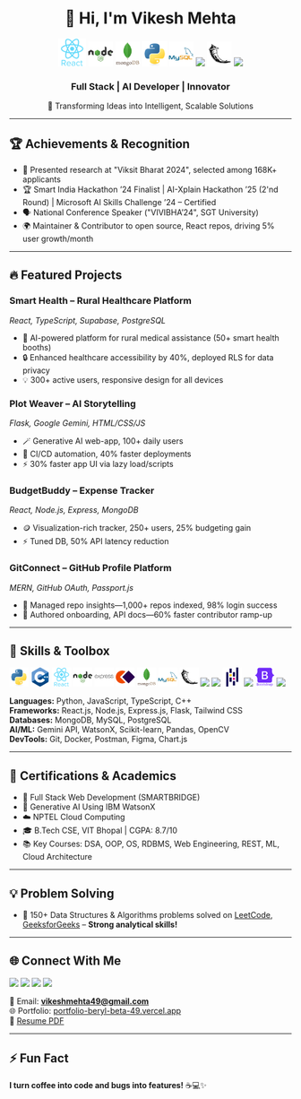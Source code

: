 <h1 align="center">👋 Hi, I'm Vikesh Mehta</h1>

<p align="center">
  <img src="https://raw.githubusercontent.com/devicons/devicon/master/icons/react/react-original-wordmark.svg" width="50" />
  <img src="https://raw.githubusercontent.com/devicons/devicon/master/icons/nodejs/nodejs-original-wordmark.svg" width="44" />
  <img src="https://raw.githubusercontent.com/devicons/devicon/master/icons/mongodb/mongodb-original-wordmark.svg" width="44" />
  <img src="https://raw.githubusercontent.com/devicons/devicon/master/icons/python/python-original.svg" width="45" />
  <img src="https://raw.githubusercontent.com/devicons/devicon/master/icons/mysql/mysql-original-wordmark.svg" width="44" />
  <img src="https://raw.githubusercontent.com/devicons/devicon/master/icons/tensorflow/tensorflow-icon.svg" width="44" />
  <img src="https://raw.githubusercontent.com/devicons/devicon/master/icons/flask/flask-original.svg" width="44" />
  <img src="https://raw.githubusercontent.com/devicons/devicon/master/icons/openai/openai-original.svg" width="44" />
</p>

<h3 align="center">Full Stack | AI Developer | Innovator</h3>
<p align="center">🚀 Transforming Ideas into Intelligent, Scalable Solutions</p>

---

## 🏆 Achievements & Recognition

- 🎤 Presented research at "Viksit Bharat 2024", selected among 168K+ applicants
- 🏆 Smart India Hackathon ’24 Finalist | AI-Xplain Hackathon ’25 (2'nd Round) | Microsoft AI Skills Challenge ’24 – Certified
- 🗣️ National Conference Speaker ("VIVIBHA’24", SGT University)
- 🌍 Maintainer & Contributor to open source, React repos, driving 5% user growth/month

---

## 🔥 Featured Projects

### **Smart Health – Rural Healthcare Platform**  
*React, TypeScript, Supabase, PostgreSQL*  
- 🧬 AI-powered platform for rural medical assistance (50+ smart health booths)
- 🔒 Enhanced healthcare accessibility by 40%, deployed RLS for data privacy
- 💡 300+ active users, responsive design for all devices

### **Plot Weaver – AI Storytelling**  
*Flask, Google Gemini, HTML/CSS/JS*  
- 🪄 Generative AI web-app, 100+ daily users
- 🚦 CI/CD automation, 40% faster deployments  
- ⚡ 30% faster app UI via lazy load/scripts  

### **BudgetBuddy – Expense Tracker**  
*React, Node.js, Express, MongoDB*  
- 🪙 Visualization-rich tracker, 250+ users, 25% budgeting gain  
- ⚡ Tuned DB, 50% API latency reduction

### **GitConnect – GitHub Profile Platform**  
*MERN, GitHub OAuth, Passport.js*  
- 🔗 Managed repo insights—1,000+ repos indexed, 98% login success  
- 📖 Authored onboarding, API docs—60% faster contributor ramp-up  

---

## 🚧 Skills & Toolbox

<p>
  <img src="https://raw.githubusercontent.com/devicons/devicon/master/icons/python/python-original.svg" width="34" />
  <img src="https://raw.githubusercontent.com/devicons/devicon/master/icons/cplusplus/cplusplus-original.svg" width="34" />
  <img src="https://raw.githubusercontent.com/devicons/devicon/master/icons/react/react-original-wordmark.svg" width="34" />
  <img src="https://raw.githubusercontent.com/devicons/devicon/master/icons/nodejs/nodejs-original-wordmark.svg" width="34" />
  <img src="https://raw.githubusercontent.com/devicons/devicon/master/icons/express/express-original-wordmark.svg" width="34" />
  <img src="https://raw.githubusercontent.com/devicons/devicon/master/icons/typeorm/typeorm-original.svg" width="34" />
  <img src="https://raw.githubusercontent.com/devicons/devicon/master/icons/mongodb/mongodb-original-wordmark.svg" width="34" />
  <img src="https://raw.githubusercontent.com/devicons/devicon/master/icons/mysql/mysql-original-wordmark.svg" width="34" />
  <img src="https://raw.githubusercontent.com/devicons/devicon/master/icons/flask/flask-original.svg" width="34" />
  <img src="https://raw.githubusercontent.com/devicons/devicon/master/icons/tensorflow/tensorflow-icon.svg" width="34" />
  <img src="https://raw.githubusercontent.com/devicons/devicon/master/icons/openai/openai-original.svg" width="34" />
  <img src="https://raw.githubusercontent.com/devicons/devicon/master/icons/pandas/pandas-original.svg" width="34" />
  <img src="https://raw.githubusercontent.com/devicons/devicon/master/icons/scikit-learn/scikit-learn.svg" width="34" />
  <img src="https://raw.githubusercontent.com/devicons/devicon/master/icons/bootstrap/bootstrap-plain-wordmark.svg" width="34" />
  <img src="https://raw.githubusercontent.com/devicons/devicon/master/icons/figma/figma-icon.svg" width="34" />
</p>

**Languages:** Python, JavaScript, TypeScript, C++<br>
**Frameworks:** React.js, Node.js, Express.js, Flask, Tailwind CSS<br>
**Databases:** MongoDB, MySQL, PostgreSQL<br>
**AI/ML:** Gemini API, WatsonX, Scikit-learn, Pandas, OpenCV<br>
**DevTools:** Git, Docker, Postman, Figma, Chart.js

---

## 📜 Certifications & Academics

- 🥇 Full Stack Web Development (SMARTBRIDGE)
- 🤖 Generative AI Using IBM WatsonX
- ☁️ NPTEL Cloud Computing
- 🎓 B.Tech CSE, VIT Bhopal | CGPA: 8.7/10
- 📚 Key Courses: DSA, OOP, OS, RDBMS, Web Engineering, REST, ML, Cloud Architecture

---

## 💡 Problem Solving

- 🏅 150+ Data Structures & Algorithms problems solved on [LeetCode](https://leetcode.com/u/VikeshMehta), [GeeksforGeeks](https://geeksforgeeks.org/user/vikeshmhirm/) – **Strong analytical skills!**

---

## 🌐 Connect With Me

<p align="left">
  <a href="https://linkedin.com/in/vikesh-mehta/" target="_blank"><img src="https://raw.githubusercontent.com/rahuldkjain/github-profile-readme-generator/master/src/images/icons/Social/linked-in-alt.svg" width="33" /></a>
  <a href="https://github.com/Vikesh-Mehta" target="_blank"><img src="https://raw.githubusercontent.com/rahuldkjain/github-profile-readme-generator/master/src/images/icons/Social/github.svg" width="33" /></a>
  <a href="https://leetcode.com/u/VikeshMehta/" target="_blank"><img src="https://raw.githubusercontent.com/rahuldkjain/github-profile-readme-generator/master/src/images/icons/Social/leet-code.svg" width="33" /></a>
  <a href="https://www.geeksforgeeks.org/user/vikeshmhirm/" target="_blank"><img src="https://raw.githubusercontent.com/rahuldkjain/github-profile-readme-generator/master/src/images/icons/Social/geeks-for-geeks.svg" width="33" /></a>
</p>

📨 Email: **vikeshmehta49@gmail.com**  
🌐 Portfolio: [portfolio-beryl-beta-49.vercel.app](https://portfolio-beryl-beta-49.vercel.app)  
📄 [Resume PDF](https://drive.google.com/file/d/1Nlum69-ac45MenF2RWToWLK7z9sLeGCK/view?usp=sharing)

---

## ⚡ Fun Fact

**I turn coffee into code and bugs into features!** ☕💻✨
